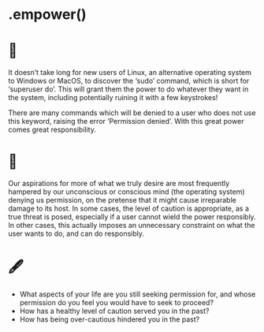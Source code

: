 # .empower()

# 🔬

It doesn’t take long for new users of Linux, an alternative operating system to Windows or MacOS, to discover the ‘sudo’ command, which is short for ‘superuser do’. This will grant them the power to do whatever they want in the system, including potentially ruining it with a few keystrokes!

There are many commands which will be denied to a user who does not use this keyword, raising the error ‘Permission denied’. With this great power comes great responsibility. 

# 🧩

Our aspirations for more of what we truly desire are most frequently hampered by our unconscious or conscious mind (the operating system) denying us permission, on the pretense that it might cause irreparable damage to its host. In some cases, the level of caution is appropriate, as a true threat is posed, especially if a user cannot wield the power responsibly. In other cases, this actually imposes an unnecessary constraint on what the user wants to do, and can do responsibly. 

# 🖋️

- What aspects of your life are you still seeking permission for, and whose permission do you feel you would have to seek to proceed?
- How has a healthy level of caution served you in the past? 
- How has being over-cautious hindered you in the past?